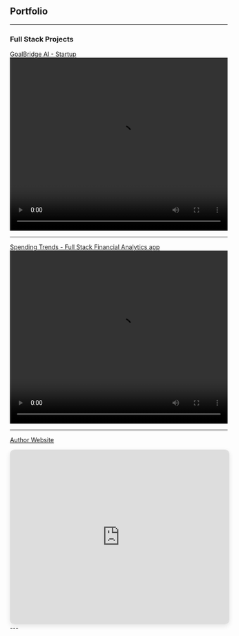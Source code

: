 ## Portfolio

---

### Full Stack Projects

[GoalBridge AI - Startup](/descriptions/goalbridge_ai_description.md)
<video width="100%" height="400" controls>
  <source src="videos/goalbridge_ai.mp4" type="video/mp4">
  Your browser does not support the video tag.
</video>

---

[Spending Trends - Full Stack Financial Analytics app](/descriptions/spending_trends_description.md)
<video width="100%" height="400" controls>
  <source src="videos/spending_trends.mp4" type="video/mp4">
  Your browser does not support the video tag.
</video>

---
[Author Website]()
<iframe src="https://yasymandi.github.io/ginearosa-carbone" 
        width="100%" 
        height="400" 
        style="border: 2px solid #ddd; border-radius: 10px; box-shadow: 0 4px 12px rgba(0,0,0,0.1);">
</iframe>
---